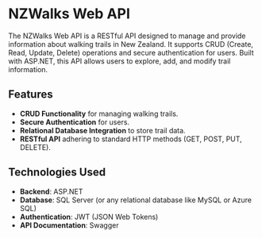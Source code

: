 # NZWalks Web API

The NZWalks Web API is a RESTful API designed to manage and provide information about walking trails in New Zealand. It supports CRUD (Create, Read, Update, Delete) operations and secure authentication for users. Built with ASP.NET, this API allows users to explore, add, and modify trail information.

## Features

- **CRUD Functionality** for managing walking trails.
- **Secure Authentication** for users.
- **Relational Database Integration** to store trail data.
- **RESTful API** adhering to standard HTTP methods (GET, POST, PUT, DELETE).

## Technologies Used

- **Backend**: ASP.NET
- **Database**: SQL Server (or any relational database like MySQL or Azure SQL)
- **Authentication**: JWT (JSON Web Tokens)
- **API Documentation**: Swagger
